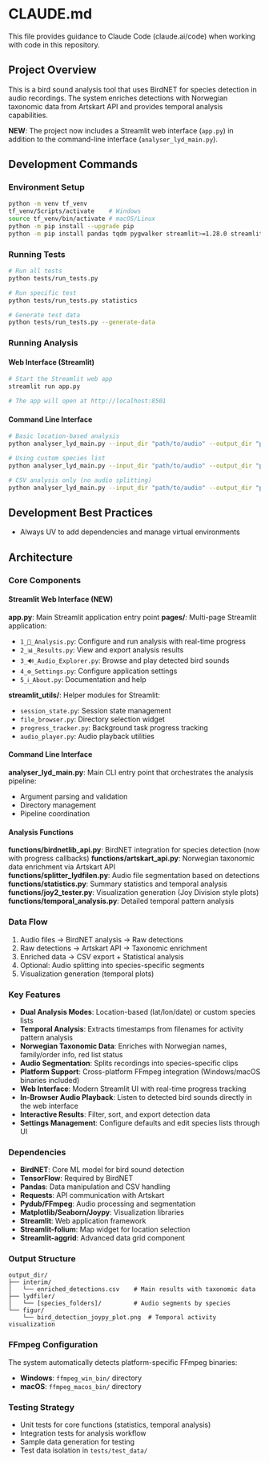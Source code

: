 # CLAUDE.md

This file provides guidance to Claude Code (claude.ai/code) when working with code in this repository.

## Project Overview

This is a bird sound analysis tool that uses BirdNET for species detection in audio recordings. The system enriches detections with Norwegian taxonomic data from Artskart API and provides temporal analysis capabilities.

**NEW**: The project now includes a Streamlit web interface (`app.py`) in addition to the command-line interface (`analyser_lyd_main.py`).

## Development Commands

### Environment Setup
```bash
python -m venv tf_venv
tf_venv/Scripts/activate    # Windows
source tf_venv/bin/activate # macOS/Linux
python -m pip install --upgrade pip
python -m pip install pandas tqdm pygwalker streamlit>=1.28.0 streamlit-folium>=0.15.0 streamlit-aggrid>=0.3.4 requests pydub tensorflow ffmpeg birdnetlib pyaudio librosa "resampy>=0.4.3" "seaborn>=0.13.2" "joypy>=0.2.6" "scipy>=1.15.3" matplotlib
```

### Running Tests
```bash
# Run all tests
python tests/run_tests.py

# Run specific test
python tests/run_tests.py statistics

# Generate test data
python tests/run_tests.py --generate-data
```

### Running Analysis

#### Web Interface (Streamlit)
```bash
# Start the Streamlit web app
streamlit run app.py

# The app will open at http://localhost:8501
```

#### Command Line Interface
```bash
# Basic location-based analysis
python analyser_lyd_main.py --input_dir "path/to/audio" --output_dir "path/to/results" --lat 59.91 --lon 10.75 --date 2024-05-20

# Using custom species list
python analyser_lyd_main.py --input_dir "path/to/audio" --output_dir "path/to/results" --use_default_species_list

# CSV analysis only (no audio splitting)
python analyser_lyd_main.py --input_dir "path/to/audio" --output_dir "path/to/results" --lat 59.91 --lon 10.75 --date 2024-05-20 --no_split
```

## Development Best Practices

- Always UV to add dependencies and manage virtual environments

## Architecture

### Core Components

#### Streamlit Web Interface (NEW)
**app.py**: Main Streamlit application entry point
**pages/**: Multi-page Streamlit application:
- `1_🎵_Analysis.py`: Configure and run analysis with real-time progress
- `2_📊_Results.py`: View and export analysis results
- `3_🔊_Audio_Explorer.py`: Browse and play detected bird sounds
- `4_⚙️_Settings.py`: Configure application settings
- `5_ℹ️_About.py`: Documentation and help

**streamlit_utils/**: Helper modules for Streamlit:
- `session_state.py`: Session state management
- `file_browser.py`: Directory selection widget
- `progress_tracker.py`: Background task progress tracking
- `audio_player.py`: Audio playback utilities

#### Command Line Interface
**analyser_lyd_main.py**: Main CLI entry point that orchestrates the analysis pipeline:
- Argument parsing and validation
- Directory management
- Pipeline coordination

#### Analysis Functions
**functions/birdnetlib_api.py**: BirdNET integration for species detection (now with progress callbacks)
**functions/artskart_api.py**: Norwegian taxonomic data enrichment via Artskart API  
**functions/splitter_lydfilen.py**: Audio file segmentation based on detections
**functions/statistics.py**: Summary statistics and temporal analysis
**functions/joy2_tester.py**: Visualization generation (Joy Division style plots)
**functions/temporal_analysis.py**: Detailed temporal pattern analysis

### Data Flow

1. Audio files → BirdNET analysis → Raw detections
2. Raw detections → Artskart API → Taxonomic enrichment
3. Enriched data → CSV export + Statistical analysis
4. Optional: Audio splitting into species-specific segments
5. Visualization generation (temporal plots)

### Key Features

- **Dual Analysis Modes**: Location-based (lat/lon/date) or custom species lists
- **Temporal Analysis**: Extracts timestamps from filenames for activity pattern analysis
- **Norwegian Taxonomic Data**: Enriches with Norwegian names, family/order info, red list status
- **Audio Segmentation**: Splits recordings into species-specific clips
- **Platform Support**: Cross-platform FFmpeg integration (Windows/macOS binaries included)
- **Web Interface**: Modern Streamlit UI with real-time progress tracking
- **In-Browser Audio Playback**: Listen to detected bird sounds directly in the web interface
- **Interactive Results**: Filter, sort, and export detection data
- **Settings Management**: Configure defaults and edit species lists through UI

### Dependencies

- **BirdNET**: Core ML model for bird sound detection
- **TensorFlow**: Required by BirdNET
- **Pandas**: Data manipulation and CSV handling
- **Requests**: API communication with Artskart
- **Pydub/FFmpeg**: Audio processing and segmentation
- **Matplotlib/Seaborn/Joypy**: Visualization libraries
- **Streamlit**: Web application framework
- **Streamlit-folium**: Map widget for location selection
- **Streamlit-aggrid**: Advanced data grid component

### Output Structure
```
output_dir/
├── interim/
│   └── enriched_detections.csv    # Main results with taxonomic data
├── lydfiler/
│   └── [species_folders]/         # Audio segments by species
└── figur/
    └── bird_detection_joypy_plot.png  # Temporal activity visualization
```

### FFmpeg Configuration

The system automatically detects platform-specific FFmpeg binaries:
- **Windows**: `ffmpeg_win_bin/` directory
- **macOS**: `ffmpeg_macos_bin/` directory

### Testing Strategy

- Unit tests for core functions (statistics, temporal analysis)
- Integration tests for analysis workflow
- Sample data generation for testing
- Test data isolation in `tests/test_data/`
```